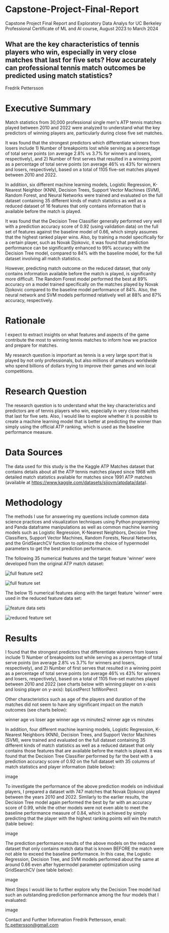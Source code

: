 # Capstone-Project-Final-Report
Capstone Project Final Report and Exploratory Data Analys for UC Berkeley Professional Certificate of ML and AI course, August 2023 to March 2024

## What are the key characteristics of tennis players who win, especially in very close matches that last for five sets? How accurately can professional tennis match outcomes be predicted using match statistics?
Fredrik Pettersson

# Executive Summary
Match statistics from 30,000 professional single men's ATP tennis matches played between 2010 and 2022 were analyzed to understand what the key predictors of winning players are, particularly during close five set matches.

It was found that the strongest predictors which differentiate winners from losers include 1) Number of breakpoints lost while serving as a percentage of total serve points (on average 2.8% vs 3.7% for winners and losers, respectively), and 2) Number of first serves that resulted in a winning point as a percentage of total serve points (on average 46% vs 43% for winners and losers, respectively), based on a total of 1105 five-set matches played between 2010 and 2022.

In addition, six different machine learning models, Logistic Regression, K-Nearest Neighbor (KNN), Decision Trees, Support Vector Machines (SVM), Random Forest, and Neural Networks were trained and evaluated on the full dataset containing 35 different kinds of match statistics as well as a reduced dataset of 16 features that only contains information that is available before the match is played.

It was found that the Decision Tree Classifier generally performed very well with a prediction accuracy score of 0.92 (using validation data) on the full set of features against the baseline model of 0.66, which simply assumes that the highest ranked player wins. Also, by training a model specifically for a certain player, such as Novak Djokovic, it was found that prediction performance can be significantly enhanced to 99% accuracy with the Decision Tree model, compared to 84% with the baseline model, for the full dataset involving all match statistics. 

However, predicting match outcome on the reduced dataset, that only contains information available before the match is played, is significanlty more difficult. The Random Forest model performed the best at 89% accuracy on a model trained specifically on the matches played by Novak Djokovic compared to the baseline model performance of 84%. Also, the neural network and SVM models performed relatively well at 88% and 87% accuracy, respectively. 

# Rationale
I expect to extract insights on what features and aspects of the game contribute the most to winning tennis matches to inform how we practice and prepare for matches.

My research question is important as tennis is a very large sport that is played by not only professionals, but also millions of amateurs worldwide who spend billions of dollars trying to improve their games and win local competitions.

# Research Question
The research question is to understand what the key characteristics and predictors are of tennis players who win, especially in very close matches that last for five sets. Also, I would like to explore whether it is possible to create a machine learning model that is better at predicting the winner than simply using the official ATP ranking, which is used as the baseline performance measure.

# Data Sources
The data used for this study is the the Kaggle ATP Matches dataset that contains details about all the ATP tennis matches played since 1968 with detailed match statistics available for matches since 1991 ATP matches (available at https://www.kaggle.com/datasets/sijovm/atpdata/data).

# Methodology
The methods I use for answering my questions include common data science practices and visualization techniques using Python programming and Panda dataframe manipulations as well as common machine learning models such as Logistic Regression, K-Nearest Neighbors, Decision Tree Classifiers, Support Vector Machines, Random Forests, Neural Networks, and the GridSearchCV function to optimize the choice of hypermodel parameters to get the best prediction performance.

The following 35 numerical features and the target feature 'winner' were developed from the original ATP match dataset:

![full feature set2](https://github.com/fredrik-pettersson/Capstone-Project-Final-Report/assets/146313002/cf0aba4f-a452-4785-bd17-72e3f96e9b31)


![full feature set](https://github.com/fredrik-pettersson/Capstone-Project-Final-Report/assets/146313002/127afa77-dd6c-4904-b61e-0277500f8a76)

The below 15 numerical features along with the target feature 'winner' were used in the reduced feature data set:

![feature data sets](https://github.com/fredrik-pettersson/Capstone-Project-Final-Report/assets/146313002/acdf410c-4daf-41a8-8c18-5d74451d161d)


![reduced feature set](https://github.com/fredrik-pettersson/Capstone-Project-Final-Report/assets/146313002/29196028-5617-45c0-820c-9d79bcaff883)


# Results
I found that the strongest predictors that differentiate winners from losers include 1) Number of breakpoints lost while serving as a percentage of total serve points (on average 2.8% vs 3.7% for winners and losers, respectively), and 2) Number of first serves that resulted in a winning point as a percentage of total serve points (on average 46% vs 43% for winners and losers, respectively), based on a total of 1105 five-set matches played between 2010 and 2022 (see charts below with winning player on x-axis and losing player on y-axis): bpLostPerct 1stWonPerct

Other characteristics such as age of the players and duration of the matches did not seem to have any significant impact on the match outcomes (see charts below):

winner age vs loser age winner age vs minutes2 winner age vs minutes

In addition, four different machine learning models, Logistic Regression, K-Nearest Neighbors (KNN), Decision Trees, and Support Vector Machines (SVM), were trained and evaluated on the full dataset containing 35 different kinds of match statistics as well as a reduced dataset that only contains those features that are available before the match is played. It was found that the Decision Tree Classifier performed by far the best with a prediction accuracy score of 0.92 on the full dataset with 35 columns of match statistics and player information (table below):

image

To investigate the performance of the above prediction models on individual players, I prepared a dataset with 747 matches that Novak Djokovic played between the years 2010 and 2022. Similarly to the earlier results, the Decision Tree model again performed the best by far with an accuracy score of 0.99, while the other models were not even able to meet the baseline performance measure of 0.84, which is achieved by simply predicting that the player with the highest ranking points will win the match (table below):

image

The prediction performance results of the above models on the reduced dataset that only contains match data that is known BEFORE the match were not able to exceed the baseline performance. In this case, the Logistic Regression, Decision Tree, and SVM models performed about the same at around 0.66 even after hypermodel parameter optimization using GridSearchCV (see table below):

image

Next Steps
I would like to further explore why the Decision Tree model had such an outstanding prediction performance among the four models that I evaluated:

image

Contact and Further Information
Fredrik Pettersson, email: fc.pettersson@gmail.com
